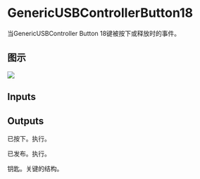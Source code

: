 # GenericUSBControllerButton18

当GenericUSBController Button 18键被按下或释放时的事件。

## 图示

![]($-20221218-19232596.png)

## Inputs

## Outputs

已按下。执行。

已发布。执行。

钥匙。关键的结构。

